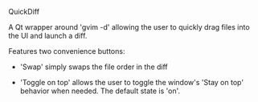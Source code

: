 QuickDiff

A Qt wrapper around 'gvim -d' allowing the user to quickly drag files into the UI and launch a diff.

Features two convenience buttons:

* 'Swap' simply swaps the file order in the diff

* 'Toggle on top' allows the user to toggle the window's 'Stay on top' behavior when needed.  The default state is 'on'.
